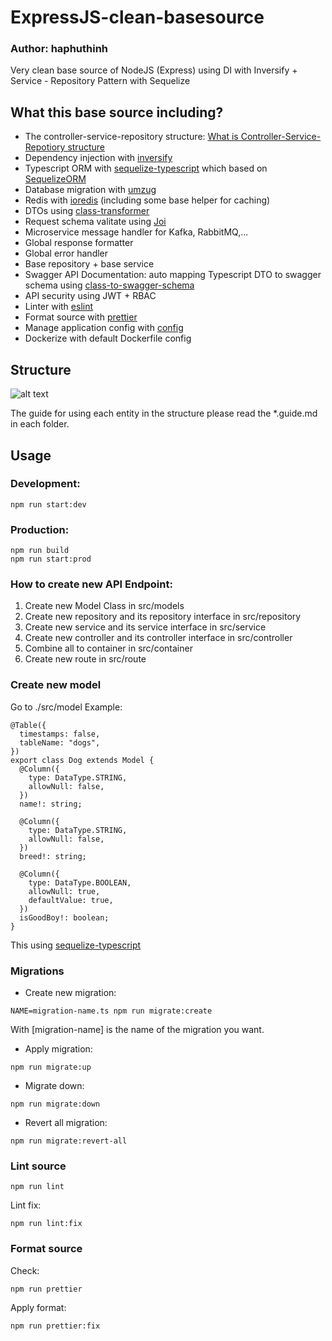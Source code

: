 # ExpressJS-clean-basesource

### Author: haphuthinh

Very clean base source of NodeJS (Express) using DI with Inversify + Service - Repository Pattern with Sequelize

## What this base source including?

- The controller-service-repository structure: [What is Controller-Service-Repotiory structure](https://tom-collings.medium.com/controller-service-repository-16e29a4684e5)
- Dependency injection with [inversify](https://inversify.io/)
- Typescript ORM with [sequelize-typescript](https://www.npmjs.com/package/sequelize-typescript) which based on [SequelizeORM](https://sequelize.org/docs/v6/other-topics/typescript/)
- Database migration with [umzug](https://www.npmjs.com/package/umzug)
- Redis with [ioredis](https://www.npmjs.com/package/ioredis) (including some base helper for caching)
- DTOs using [class-transformer](https://www.npmjs.com/package/class-transformer)
- Request schema valitate using [Joi](https://www.npmjs.com/package/joi)
- Microservice message handler for Kafka, RabbitMQ,...
- Global response formatter
- Global error handler
- Base repository + base service
- Swagger API Documentation: auto mapping Typescript DTO to swagger schema using [class-to-swagger-schema](https://www.npmjs.com/package/class-to-swagger-schema)
- API security using JWT + RBAC
- Linter with [eslint](https://www.npmjs.com/package/eslint)
- Format source with [prettier](https://www.npmjs.com/package/prettier)
- Manage application config with [config](https://www.npmjs.com/package/config)
- Dockerize with default Dockerfile config

## Structure

![alt text](https://res.cloudinary.com/practicaldev/image/fetch/s--CDARQ4Hj--/c_limit%2Cf_auto%2Cfl_progressive%2Cq_auto%2Cw_880/https://dev-to-uploads.s3.amazonaws.com/uploads/articles/of739v9cu7namgc9m2am.jpg)

The guide for using each entity in the structure please read the \*.guide.md in each folder.

## Usage

### Development:

```
npm run start:dev
```

### Production:

```
npm run build
npm run start:prod
```

### How to create new API Endpoint:

1. Create new Model Class in src/models
2. Create new repository and its repository interface in src/repository
3. Create new service and its service interface in src/service
4. Create new controller and its controller interface in src/controller
5. Combine all to container in src/container
6. Create new route in src/route

### Create new model

Go to ./src/model
Example:

```
@Table({
  timestamps: false,
  tableName: "dogs",
})
export class Dog extends Model {
  @Column({
    type: DataType.STRING,
    allowNull: false,
  })
  name!: string;

  @Column({
    type: DataType.STRING,
    allowNull: false,
  })
  breed!: string;

  @Column({
    type: DataType.BOOLEAN,
    allowNull: true,
    defaultValue: true,
  })
  isGoodBoy!: boolean;
}
```

This using [sequelize-typescript](https://www.npmjs.com/package/sequelize-typescript)

### Migrations

- Create new migration:

```
NAME=migration-name.ts npm run migrate:create
```

With [migration-name] is the name of the migration you want.

- Apply migration:

```
npm run migrate:up
```

- Migrate down:

```
npm run migrate:down
```

- Revert all migration:

```
npm run migrate:revert-all
```

### Lint source

```
npm run lint
```

Lint fix:

```
npm run lint:fix
```

### Format source

Check:

```
npm run prettier
```

Apply format:

```
npm run prettier:fix
```
